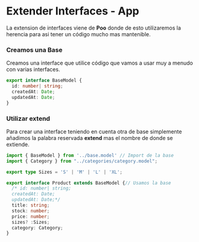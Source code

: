 # Extender Interfaces - App

La extension de interfaces viene de **Poo** donde de esto utilizaremos la herencia para asi tener un código mucho mas mantenible.

### Creamos una Base

Creamos una interface que utilice código que vamos a usar muy a menudo con varias interfaces.

```Typescript
export interface BaseModel {
  id: number| string;
  createdAt: Date;
  updatedAt: Date;
}
```

### Utilizar extend

Para crear una interface teniendo en cuenta otra de base simplemente añadimos la palabra reservada **extend** mas el nombre de donde se extiende.

```Typescript
import { BaseModel } from '../base.model' // Import de la base
import { Category } from "../categories/category.model";

export type Sizes = 'S' | 'M' | 'L' | 'XL';

export interface Product extends BaseModel {// Usamos la base
  /* id: number| string;
  createdAt: Date;
  updatedAt: Date;*/
  title: string;
  stock: number;
  price: number;
  sizes? :Sizes;
  category: Category;
}
```
